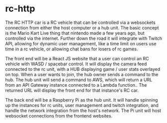 # rc-http

The RC HTTP car is a RC vehicle that can be controlled via a websockets connection from either the host computer or a hub unit. The basic concept is the Mario Kart Live thing that nintendo made a few years ago, but controlled via the internet. Further down the road it will integrate with Twitch API, allowing for dynamic user management, like a time limit on users use time in a rc vehicle, or allowing chat bans for losers of rc games.

The front end will be a React JS website that a user can control an RC vehicle with WASD / spacebar control. It will display the camera feed connected to the rc unit, with a HUB displaying game / user stats overlayed on top. When a user wants to join, the hub owner sends a command to the hub. The hub unit will send a command to AWS, which will return a URL from an API Gateway instance connected to a Lambda function.. The returned URL will display the front end for that instance's RC car. 

The back end will be a Raspberry Pi as the hub unit. It will handle spinning up the instances for rc units, user management and twitch integration, and handle the network integration from the host's network. The Pi unit will host websocket connections from the frontend websites. 
